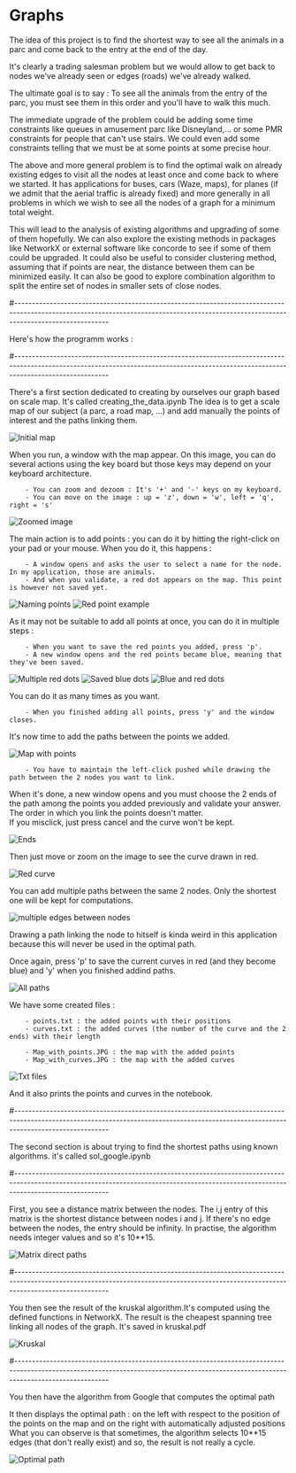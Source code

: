 # Graphs

The idea of this project is to find the shortest way to see all the animals in a parc and come back to the entry at the end of the day. 

It's clearly a trading salesman problem but we would allow to get back to nodes we've already seen or edges (roads) we've already walked. 

The ultimate goal is to say : To see all the animals from the entry of the parc, you must see them in this order and you'll have to walk this much. 

The immediate upgrade of the problem could be adding some time constraints like queues in amusement parc like Disneyland,... or some PMR constraints for people that can't use stairs. We could even add some constraints telling that we must be at some points at some precise hour.  

The above and more general problem is to find the optimal walk on already existing edges to visit all the nodes at least once and come back to where we started. It has applications for buses, cars (Waze, maps), for planes (if we admit that the aerial traffic is already fixed) and more generally in all problems in which we wish to see all the nodes of a graph for a minimum total weight.

This will lead to the analysis of existing algorithms and upgrading of some of them hopefully. We can also explore the existing methods in packages like NetworkX or external software like concorde to see if some of them could be upgraded. It could also be useful to consider clustering method, assuming that if points are near, the distance between them can be minimized easily. It can also be good to explore combination algorithm to split the entire set of nodes in smaller sets of close nodes.

#--------------------------------------------------------------------------------------------------------------------------------------------------------------------------------------

Here's how the programm works : 

#--------------------------------------------------------------------------------------------------------------------------------------------------------------------------------------

There's a first section dedicated to creating by ourselves our graph based on scale map. It's called creating_the_data.ipynb
The idea is to get a scale map of our subject (a parc, a road map, ...) and add manually the points of interest and the paths linking them. 

![Initial map](Illustrations_git/image.png)

When you run, a window with the map appear. On this image, you can do several actions using the key board but those keys may depend on your keyboard architecture. 

        - You can zoom and dezoom : It's '+' and '-' keys on my keyboard. 
        - You can move on the image : up = 'z', down = 'w', left = 'q', right = 's' 

![Zoomed image](Illustrations_git/image-1.JPG)

The main action is to add points : you can do it by hitting the right-click on your pad or your mouse. When you do it, this happens : 

        - A window opens and asks the user to select a name for the node. In my application, those are animals. 
        - And when you validate, a red dot appears on the map. This point is however not saved yet. 

![Naming points](Illustrations_git/image-2.png)
![Red point example](Illustrations_git/image-3.png)

As it may not be suitable to add all points at once, you can do it in multiple steps : 

        - When you want to save the red points you added, press 'p'. 
        - A new window opens and the red points became blue, meaning that they've been saved. 

![Multiple red dots](Illustrations_git/image-4.png)
![Saved blue dots](Illustrations_git/image-5.png)
![Blue and red dots](Illustrations_git/image-6.png)

You can do it as many times as you want. 

        - When you finished adding all points, press 'y' and the window closes. 

It's now time to add the paths between the points we added. 

![Map with points](Illustrations_git/image-7.png)

        - You have to maintain the left-click pushed while drawing the path between the 2 nodes you want to link. 

When it's done, a new window opens and you must choose the 2 ends of the path among the points you added previously and validate your answer.
The order in which you link the points doesn't matter.  
If you misclick, just press cancel and the curve won't be kept. 

![Ends](Illustrations_git/image-8.png)

Then just move or zoom on the image to see the curve drawn in red. 

![Red curve](Illustrations_git/image-9.png)

You can add multiple paths between the same 2 nodes. Only the shortest one will be kept for computations. 

![multiple edges between nodes](Illustrations_git/image-10.png)

Drawing a path linking the node to hitself is kinda weird in this application because this will never be used in the optimal path. 

Once again, press 'p' to save the current curves in red (and they become blue) and 'y' when you finished addind paths. 

![All paths](Illustrations_git/image-11.png)

We have some created files : 

        - points.txt : the added points with their positions 
        - curves.txt : the added curves (the number of the curve and the 2 ends) with their length 

        - Map_with_points.JPG : the map with the added points
        - Map_with_curves.JPG : the map with the added curves

![Txt files](Illustrations_git/image-12.png)

And it also prints the points and curves in the notebook. 

#--------------------------------------------------------------------------------------------------------------------------------------------------------------------------------------

The second section is about trying to find the shortest paths using known algorithms. it's called sol_google.ipynb

#--------------------------------------------------------------------------------------------------------------------------------------------------------------------------------------

First, you see a distance matrix between the nodes. 
The i,j entry of this matrix is the shortest distance between nodes i and j. If there's no edge between the nodes, the entry should be infinity. In practise, the algorithm needs integer values and so it's 10**15.

![Matrix direct paths](Illustrations_git/image-13.PNG)

#--------------------------------------------------------------------------------------------------------------------------------------------------------------------------------------

You then see the result of the kruskal algorithm.It's computed using the defined functions in NetworkX.
The result is the cheapest spanning tree linking all nodes of the graph. It's saved in kruskal.pdf

![Kruskal](Illustrations_git/image-14.PNG)

#--------------------------------------------------------------------------------------------------------------------------------------------------------------------------------------

You then have the algorithm from Google that computes the optimal path 

It then displays the optimal path : on the left with respect to the position of the points on the map and on the right with automatically adjusted positions
What you can observe is that sometimes, the algorithm selects 10**15 edges (that don't really exist) and so, the result is not really a cycle. 

![Optimal path](Illustrations_git/image-15.PNG)